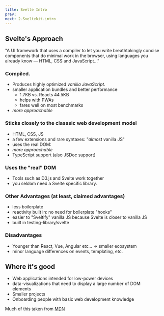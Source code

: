 ```yaml
---
title: Svelte Intro
prev:
next: 2-Sveltekit-intro
---
```


## Svelte's Approach

"A UI framework that uses a compiler to let you write breathtakingly concise components that do minimal work in the browser, using languages you already know — HTML, CSS and JavaScript..."

### Compiled.
 - Produces highly optimized _vanilla JavaScript_.
 - smaller application bundles and better performance
   - 1.7KB vs. Reacts 44.5KB
   - helps with PWAs
   - fares well on most benchmarks
 - _more approachable_

### Sticks closely to the classsic web development model
 - HTML, CSS, JS
 - a few extensions and rare syntaxes: "_almost_ vanilla JS"
 - uses the real DOM:
 - _more approachable_
 - TypeScript support (also JSDoc support)

### Uses the "real" DOM
  - Tools such as D3.js and Svelte work together
  - you seldom need a Svelte specific library.

### Other Advantages (at least, claimed advantages)
 - less boilerplate
 - reactivity built in: no need for boilerplate "hooks"
 - easier to "Sveltify" vanilla JS because Svelte is closer to vanilla JS
 - built in testing-library/svelte

### Disadvantages
 - Younger than React, Vue, Angular etc... => smaller ecosystem
 - minor language differences on events, templating, etc.

## Where it's good

 - Web applications intended for low-power devices
 - data-visualizations that need to display a large number of DOM elements
 - Smaller projects
 - Onboarding people with basic web development knowledge


Much of this taken from [MDN](https://developer.mozilla.org/en-US/docs/Learn/Tools_and_testing/Client-side_JavaScript_frameworks/Svelte_getting_started)

